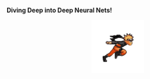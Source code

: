 **Diving Deep into Deep Neural Nets!**  

<div style="display: flex; justify-content: space-evenly; align-items: center;">
    <img src="https://github.com/ragitu5552/ragitu5552/blob/master/naruto.gif" align="left" width="120">
</div>
